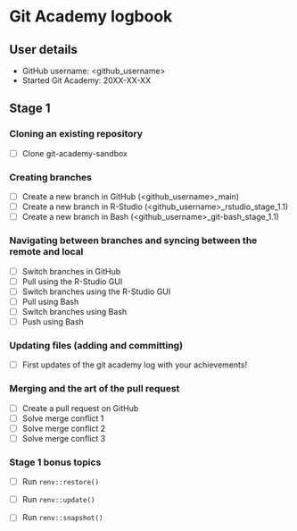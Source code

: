 # Git Academy logbook

## User details

- GitHub username: <github_username>
- Started Git Academy: 20XX-XX-XX

## Stage 1

### Cloning an existing repository

- [ ] Clone git-academy-sandbox

### Creating branches

- [ ] Create a new branch in GitHub (<github_username>_main)
- [ ] Create a new branch in R-Studio (<github_username>_rstudio_stage_1.1)
- [ ] Create a new branch in Bash (<github_username>_git-bash_stage_1.1)

### Navigating between branches and syncing between the remote and local

- [ ] Switch branches in GitHub
- [ ] Pull using the R-Studio GUI
- [ ] Switch branches using the R-Studio GUI
- [ ] Pull using Bash
- [ ] Switch branches using Bash
- [ ] Push using Bash

### Updating files (adding and committing)

- [ ] First updates of the git academy log with your achievements!

### Merging and the art of the pull request

- [ ] Create a pull request on GitHub
- [ ] Solve merge conflict 1
- [ ] Solve merge conflict 2
- [ ] Solve merge conflict 3

### Stage 1 bonus topics

- [ ] Run `renv::restore()`
- [ ] Run `renv::update()`
- [ ] Run `renv::snapshot()`
      
